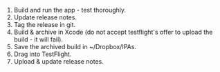 
1. Build and run the app - test thoroughly.
2. Update release notes.
3. Tag the release in git.
4. Build & archive in Xcode (do not accept testflight's offer to upload the build - it will fail).
5. Save the archived build in ~/Dropbox/IPAs.
6. Drag into TestFlight.
7. Upload & update release notes.

